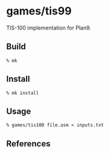 # games/tis99

TIS-100 implementation for Plan9.

## Build

	% mk

## Install

	% mk install

## Usage

	% games/tis100 file.asm < inputs.txt

## References

	
